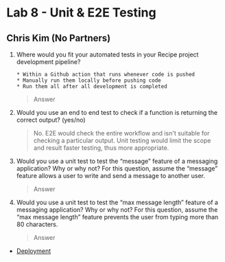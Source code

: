 # Lab 8 - Unit & E2E Testing 
## Chris Kim (No Partners)

1. Where would you fit your automated tests in your Recipe project development pipeline? 
   ```
   * Within a Github action that runs whenever code is pushed 
   * Manually run them locally before pushing code
   * Run them all after all development is completed
   ```
   > Answer

2. Would you use an end to end test to check if a function is returning the correct output? (yes/no)
   > No. E2E would check the entire workflow and isn't suitable for checking a particular output. Unit testing would limit the scope and result faster testing, thus more appropriate.

3. Would you use a unit test to test the “message” feature of a messaging application? Why or why not? For this question, assume the “message” feature allows a user to write and send a message to another user.
   > Answer 

4. Would you use a unit test to test the “max message length” feature of a messaging application? Why or why not? For this question, assume the “max message length” feature prevents the user from typing more than 80 characters.
   > Answer
    

- [Deployment](https://google.com)
